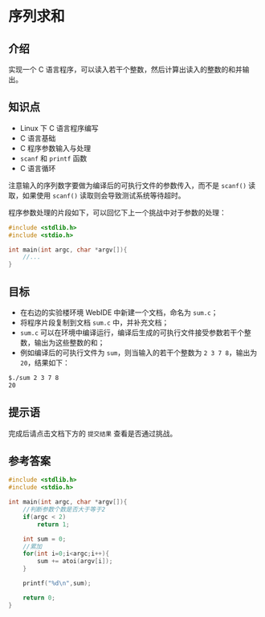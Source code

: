 # 序列求和

## 介绍

实现一个 C 语言程序，可以读入若干个整数，然后计算出读入的整数的和并输出。

## 知识点

- Linux 下 C 语言程序编写
- C 语言基础
- C 程序参数输入与处理
- `scanf` 和 `printf` 函数
- C 语言循环

注意输入的序列数字要做为编译后的可执行文件的参数传入，而不是 `scanf()` 读取，如果使用 `scanf()` 读取则会导致测试系统等待超时。

程序参数处理的片段如下，可以回忆下上一个挑战中对于参数的处理：

```c
#include <stdlib.h>
#include <stdio.h>

int main(int argc, char *argv[]){
    //...
}
```

## 目标

- 在右边的实验楼环境 WebIDE 中新建一个文档，命名为 `sum.c`；
- 将程序片段复制到文档 `sum.c` 中，并补充文档；
- `sum.c` 可以在环境中编译运行，编译后生成的可执行文件接受参数若干个整数，输出为这些整数的和；
- 例如编译后的可执行文件为 `sum`，则当输入的若干个整数为 `2 3 7 8`，输出为 `20`，结果如下：

```bash
$./sum 2 3 7 8
20
```

## 提示语

完成后请点击文档下方的 `提交结果` 查看是否通过挑战。

## 参考答案

```c
#include <stdlib.h>
#include <stdio.h>

int main(int argc, char *argv[]){
    //判断参数个数是否大于等于2
    if(argc < 2)
        return 1;

    int sum = 0;
    //累加
    for(int i=0;i<argc;i++){
        sum += atoi(argv[i]);
    }

    printf("%d\n",sum);

    return 0;
}
```
